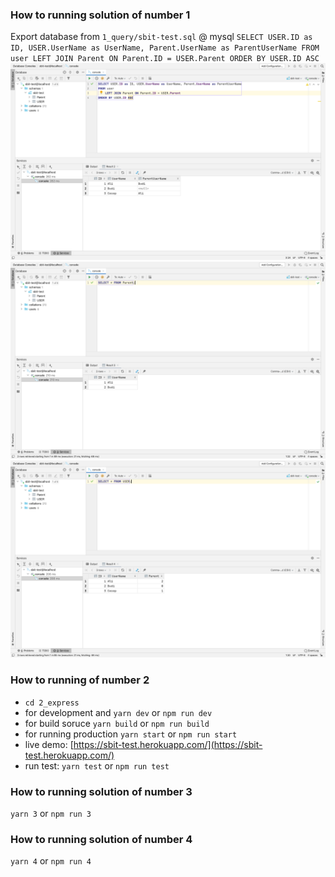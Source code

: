 ### How to running solution of number 1
Export database from `1_query/sbit-test.sql` @ mysql
`SELECT USER.ID as ID, USER.UserName as UserName, Parent.UserName as ParentUserName FROM user LEFT JOIN Parent ON Parent.ID = USER.Parent ORDER BY USER.ID ASC`
![Result](1_query/images/result.png)
![Parent Table](1_query/images/parent.png)
![User Table](1_query/images/user.png)
### How to running of number 2
- `cd 2_express`
- for development and `yarn dev` or `npm run dev`
- for build soruce `yarn build` or `npm run build`
- for running production `yarn start` or `npm run start`
- live demo: [https://sbit-test.herokuapp.com/](https://sbit-test.herokuapp.com/)
- run test: `yarn test` or `npm run test`
### How to running solution of number 3
`yarn 3` or `npm run 3`
### How to running solution of number 4
`yarn 4` or `npm run 4`